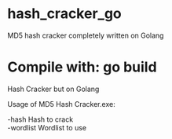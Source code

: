 # hash_cracker_go
MD5 hash cracker completely written on Golang
# Compile with: go build                                                                                                                     
Hash Cracker but on Golang

Usage of MD5 Hash Cracker.exe:                         

-hash             Hash to crack                                   
-wordlist         Wordlist to use


